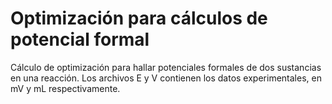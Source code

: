 # Optimización para cálculos de potencial formal
Cálculo de optimización para hallar potenciales formales de dos sustancias en una reacción.
Los archivos E y V contienen los datos experimentales, en mV y mL respectivamente.
